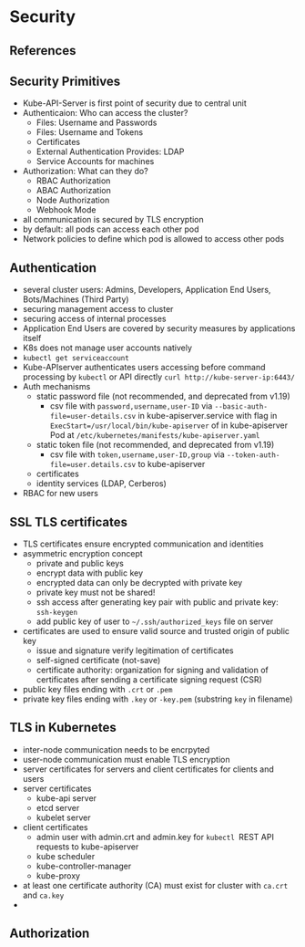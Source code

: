 # Security

## References

## Security Primitives
- Kube-API-Server is first point of security due to central unit 
- Authenticaion: Who can access the cluster?
  - Files: Username and Passwords
  - Files: Username and Tokens
  - Certificates
  - External Authentication Provides: LDAP
  - Service Accounts for machines
- Authorization: What can they do?
  - RBAC Authorization
  - ABAC Authorization
  - Node Authorization
  - Webhook Mode
- all communication is secured by TLS encryption
- by default: all pods can access each other pod
- Network policies to define which pod is allowed to access other pods

## Authentication
- several cluster users: Admins, Developers, Application End Users, Bots/Machines (Third Party)
- securing management access to cluster
- securing access of internal processes
- Application End Users are covered by security measures by applications itself
- K8s does not manage user accounts natively
- `kubectl get serviceaccount`
- Kube-APIserver authenticates users accessing before command processing by `kubectl` or API directly `curl http://kube-server-ip:6443/`
- Auth mechanisms
  - static password file (not recommended, and deprecated from v1.19)
    - csv file with `password,username,user-ID` via `--basic-auth-file=user-details.csv` in kube-apiserver.service with flag in `ExecStart=/usr/local/bin/kube-apiserver` of in kube-apiserver Pod at `/etc/kubernetes/manifests/kube-apiserver.yaml`
  - static token file (not recommended, and deprecated from v1.19)
    - csv file with `token,username,user-ID,group` via `--token-auth-file=user.details.csv` to kube-apiserver
  - certificates
  - identity services (LDAP, Cerberos)
- RBAC for new users

## SSL TLS certificates
- TLS certificates ensure encrypted communication and identities
- asymmetric encryption concept
  - private and public keys
  - encrypt data with public key
  - encrypted data can only be decrypted with private key
  - private key must not be shared!
  - ssh access after generating key pair with public and private key: `ssh-keygen`
  - add public key of user to `~/.ssh/authorized_keys` file on server
- certificates are used to ensure valid source and trusted origin of public key
  - issue and signature verify legitimation of certificates
  - self-signed certificate (not-save)
  - certificate authority: organization for signing and validation of certificates after sending a certificate signing request (CSR)
- public key files ending with `.crt` or `.pem`
- private key files ending with `.key` or `-key.pem` (substring `key` in filename)

## TLS in Kubernetes
- inter-node communication needs to be encrpyted
- user-node communication must enable TLS encryption
- server certificates for servers and client certificates for clients and users
- server certificates
  - kube-api server
  - etcd server
  - kubelet server
- client certificates
  - admin user with admin.crt and admin.key for `kubectl `REST API requests to kube-apiserver
  - kube scheduler
  - kube-controller-manager
  - kube-proxy
- at least one certificate authority (CA) must exist for cluster with `ca.crt` and `ca.key`
- 

## Authorization

